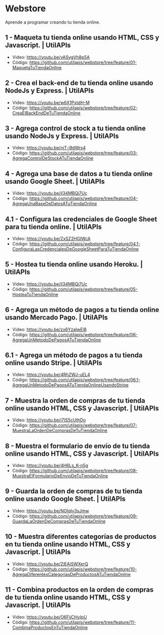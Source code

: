 # Webstore
Aprende a programar creando tu tienda online.

## 1 - Maqueta tu tienda online usando HTML, CSS y Javascript. | UtilAPIs
- Video: https://youtu.be/yASvgVh8p5A
- Código: https://github.com/utilapis/webstore/tree/feature/01-MaquetaTuTiendaOnline

## 2 - Crea el back-end de tu tienda online usando NodeJs y Express. | UtilAPIs
- Video: https://youtu.be/w6X1PxtdH-M
- Código: https://github.com/utilapis/webstore/tree/feature/02-CreaElBackEndDeTuTiendaOnline

## 3 - Agrega control de stock a tu tienda online usando NodeJs y Express. | UtilAPIs
- Video: https://youtu.be/niT-i9dWrs4
- Código: https://github.com/utilapis/webstore/tree/feature/03-AgregaControlDeStockATuTiendaOnline

## 4 - Agrega una base de datos a tu tienda online usando Google Sheet. | UtilAPIs
- Video: https://youtu.be/il34MBQi7Uc
- Código: https://github.com/utilapis/webstore/tree/feature/04-AgregaUnaBaseDeDatosATuTiendaOnline

## 4.1 - Configura las credenciales de Google Sheet para tu tienda online. | UtilAPIs
- Video: https://youtu.be/ZxSZ2HGIWcA
- Código: https://github.com/utilapis/webstore/tree/feature/04.1-ConfiguraLasCredencialesDeGoogleSheetParaTuTiendaOnline

## 5 - Hostea tu tienda online usando Heroku. | UtilAPIs
- Video: https://youtu.be/il34MBQi7Uc
- Código: https://github.com/utilapis/webstore/tree/feature/05-HosteaTuTiendaOnline

## 6 - Agrega un método de pagos a tu tienda online usando Mercado Pago. | UtilAPIs
- Video: https://youtu.be/zx6YzaIwEl8
- Código: https://github.com/utilapis/webstore/tree/feature/06-AgregaUnMetodoDePagosATuTiendaOnline

## 6.1 - Agrega un método de pagos a tu tienda online usando Stripe. | UtilAPIs
- Video: https://youtu.be/4RhZWJ-uEL4
- Código: https://github.com/utilapis/webstore/tree/feature/06.1-AgregaUnMetodoDePagosATuTiendaOnlineUsandoStripe

## 7 - Muestra la orden de compras de tu tienda online usando HTML, CSS y Javascript. | UtilAPIs
- Video: https://youtu.be/i7IS5cUthDo
- Código: https://github.com/utilapis/webstore/tree/feature/07-MuestraLaOrdenDeComprasDeTuTiendaOnline

## 8 - Muestra el formulario de envío de tu tienda online usando HTML, CSS y Javascript. | UtilAPIs
- Video: https://youtu.be/4H6Ls_K-n5g
- Código: https://github.com/utilapis/webstore/tree/feature/08-MuestraElFormularioDeEnvioDeTuTiendaOnline

## 9 - Guarda la orden de compras de tu tienda online usando Google Sheet. | UtilAPIs
- Video: https://youtu.be/NOIqly3sJmw
- Código: https://github.com/utilapis/webstore/tree/feature/09-GuardaLaOrdenDeComprasDeTuTiendaOnline

## 10 - Muestra diferentes categorías de productos en tu tienda online usando HTML, CSS y Javascript. | UtilAPIs
- Video: https://youtu.be/ZjEAiSWXerQ
- Código: https://github.com/utilapis/webstore/tree/feature/10-AgregaDiferentesCategoriasDeProductosATuTiendaOnline

## 11 - Combina productos en la orden de compras de tu tienda online usando HTML, CSS y Javascript. | UtilAPIs
- Video: https://youtu.be/O6FijCHyIpU
- Código: https://github.com/utilapis/webstore/tree/feature/11-CombinaProductosEnTuTiendaOnline
